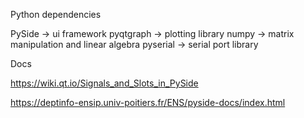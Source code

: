











Python dependencies

PySide -> ui framework
pyqtgraph -> plotting library
numpy -> matrix manipulation and linear algebra
pyserial -> serial port library



Docs

https://wiki.qt.io/Signals_and_Slots_in_PySide

https://deptinfo-ensip.univ-poitiers.fr/ENS/pyside-docs/index.html